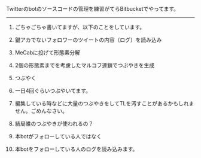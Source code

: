 Twitterのbotのソースコードの管理を練習がてらBitbucketでやってます。

---

1. ごちゃごちゃ書いてますが、以下のことをしています。

  1. 鍵アカでないフォロワーのツイートの内容（ログ）を読み込み
  1. MeCabに投げて形態素分解
  1. 2個の形態素までを考慮したマルコフ連鎖でつぶやきを生成
  1. つぶやく    


2. 一日4回ぐらいつぶやいてます。
  
  1. 編集している時などに大量のつぶやきをしてTLを汚すことがあるかもしれません。ごめんなさい。   


3. 結局誰のつぶやきが使われるの？
  
  1. 本botがフォローしている人ではなく
  2. 本botをフォローしている人のログを読み込みます。    

